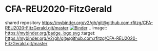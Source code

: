 # CFA-REU2020-FitzGerald
shared repository
https://mybinder.org/v2/gh/git@github.com:rfitzg/CFA-REU2020-FitzGerald.git/master
[![Binder](https://mybinder.org/badge_logo.svg)](https://mybinder.org/v2/gh/git@github.com:rfitzg/CFA-REU2020-FitzGerald.git/master)
.. image:: https://mybinder.org/badge_logo.svg
 :target: https://mybinder.org/v2/gh/git@github.com:rfitzg/CFA-REU2020-FitzGerald.git/master
